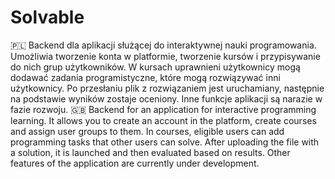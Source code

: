 # Solvable

🇵🇱
Backend dla aplikacji służącej do interaktywnej nauki programowania. Umożliwia tworzenie konta w platformie, tworzenie kursów i przypisywanie do nich grup użytkowników. W kursach uprawnieni użytkownicy mogą dodawać zadania programistyczne, które mogą rozwiązywać inni użytkownicy. Po przesłaniu plik z rozwiązaniem jest uruchamiany, następnie na podstawie wyników zostaje oceniony. Inne funkcje aplikacji są narazie w fazie rozwoju.
🇬🇧
Backend for an application for interactive programming learning. It allows you to create an account in the platform, create courses and assign user groups to them. In courses, eligible users can add programming tasks that other users can solve. After uploading the file with a solution, it is launched and then evaluated based on results. Other features of the application are currently under development.
